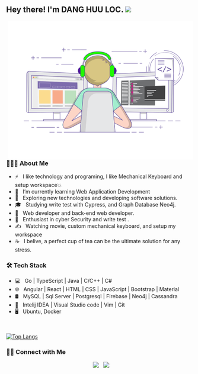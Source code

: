 <h2> Hey there! I'm DANG HUU LOC. <img src="https://github.com/souvikguria98/souvikguria98/blob/master/Hi.gif" width="25"></h2>
<img align="right" alt="GIF" src="https://raw.githubusercontent.com/devSouvik/devSouvik/master/gif3.gif" width="500"/>

<h3> 👨🏻‍💻 About Me </h3>

- ⚡ &nbsp; I like technology and programing, I like Mechanical Keyboard and setup workspace💥
- 🔭 &nbsp; I’m currently learning Web Application Development
- 🤔 &nbsp; Exploring new technologies and developing software solutions.
- 🎓 &nbsp; Studying write test with Cypress, and Graph Database Neo4j.
- 💼 &nbsp; Web developer and back-end web developer.
- 🌱 &nbsp; Enthusiast in cyber Security and write test .
- ✍️ &nbsp; Watching movie, custom mechanical keyboard, and setup my workspace
- ☕ &nbsp; I belive, a perfect cup of tea can be the ultimate solution for any stress. 

<h3>🛠 Tech Stack</h3>

- 💻 &nbsp; Go | TypeScript | Java | C/C++ | C#
- 🌐 &nbsp; Angular | React | HTML | CSS | JavaScript | Bootstrap | Material
- 🛢 &nbsp; MySQL | Sql Server | Postgresql | Firebase | Neo4j | Cassandra 
- 🔧 &nbsp; Intelij IDEA | Visual Studio code | Vim | Git
- 🖥 &nbsp; Ubuntu, Docker

</br>

[![Top Langs](https://github-readme-stats.vercel.app/api/top-langs/?username=witcher-vae&layout=compact&text_color=daf7dc&bg_color=151515)](https://github.com/witcher-vae)


<h3> 🤝🏻 Connect with Me </h3>

<p align="center">
&nbsp; <a href="https://www.facebook.com/loc.yen.512/" target="_blank" rel="noopener noreferrer"><img src="https://img.icons8.com/plasticine/100/000000/facebook.png" width="50" /></a>  
&nbsp; <a href="mailto:dhuuloc8818@gmail.com" target="_blank" rel="noopener noreferrer"><img src="https://img.icons8.com/plasticine/100/000000/gmail.png"  width="50" /></a>
</p>
